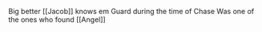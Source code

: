 Big better
[[Jacob]] knows em
Guard during the time of Chase
Was one of the ones who found [[Angel]]